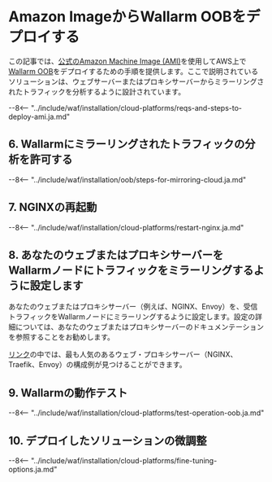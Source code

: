 [link-ssh-keys]:            https://docs.aws.amazon.com/AWSEC2/latest/UserGuide/get-set-up-for-amazon-ec2.html#create-a-key-pair
[link-sg]:                  https://docs.aws.amazon.com/ja_jp/AWSEC2/latest/UserGuide/get-set-up-for-amazon-ec2.html#create-a-base-security-group
[link-launch-instance]:     https://docs.aws.amazon.com/ja_jp/AWSEC2/latest/UserGuide/EC2_GetStarted.html#ec2-launch-instance

[anchor1]:      #2-セキュリティ-グループを作る
[anchor2]:      #1-awsでsshキーペアを作成する

[img-create-sg]:                ../../../images/installation-ami/common/create_sg.png
[versioning-policy]:            ../../../updating-migrating/versioning-policy.ja.md#version-list
[img-wl-console-users]:         ../../../images/check-user-no-2fa.png
[img-create-wallarm-node]:      ../../../images/user-guides/nodes/create-cloud-node.png
[deployment-platform-docs]:     ../../../installation/supported-deployment-options.ja.md
[node-token]:                       ../../../quickstart.ja.md#deploy-the-wallarm-filtering-node
[api-token]:                        ../../../user-guides/settings/api-tokens.ja.md
[wallarm-token-types]:              ../../../user-guides/nodes/nodes.ja.md#api-and-node-tokens-for-node-creation
[platform]:                         ../../../installation/supported-deployment-options.ja.md
[ptrav-attack-docs]:                ../../../attacks-vulns-list.ja.md#path-traversal
[attacks-in-ui-image]:              ../../../images/admin-guides/test-attacks-quickstart.png
[wallarm-nginx-directives]:         ../../../admin-en/configure-parameters-en.ja.md
[autoscaling-docs]:                 ../../../admin-en/installation-guides/amazon-cloud/autoscaling-overview.ja.md
[real-ip-docs]:                     ../../../admin-en/using-proxy-or-balancer-en.ja.md
[allocate-memory-docs]:             ../../../admin-en/configuration-guides/allocate-resources-for-node.ja.md
[limiting-request-processing]:      ../../../user-guides/rules/configure-overlimit-res-detection.ja.md
[logs-docs]:                        ../../../admin-en/configure-logging.ja.md
[oob-advantages-limitations]:       ../overview.ja.md#advantages-and-limitations
[wallarm-mode]:                     ../../../admin-en/configure-wallarm-mode.ja.md
[wallarm-api-via-proxy]:            ../../../admin-en/configuration-guides/access-to-wallarm-api-via-proxy.ja.md
[img-grouped-nodes]:                ../../../images/user-guides/nodes/grouped-nodes.png

# Amazon ImageからWallarm OOBをデプロイする

この記事では、[公式のAmazon Machine Image (AMI)](https://aws.amazon.com/marketplace/pp/B073VRFXSD)を使用してAWS上で[Wallarm OOB](overview.ja.md)をデプロイするための手順を提供します。ここで説明されているソリューションは、ウェブサーバーまたはプロキシサーバーからミラーリングされたトラフィックを分析するように設計されています。

<!-- ???
指す全ての地域がサポートできます -->

--8<-- "../include/waf/installation/cloud-platforms/reqs-and-steps-to-deploy-ami.ja.md"

## 6. Wallarmにミラーリングされたトラフィックの分析を許可する

--8<-- "../include/waf/installation/oob/steps-for-mirroring-cloud.ja.md"

## 7. NGINXの再起動

--8<-- "../include/waf/installation/cloud-platforms/restart-nginx.ja.md"

## 8. あなたのウェブまたはプロキシサーバーをWallarmノードにトラフィックをミラーリングするように設定します

あなたのウェブまたはプロキシサーバー（例えば、NGINX、Envoy）を、受信トラフィックをWallarmノードにミラーリングするように設定します。設定の詳細については、あなたのウェブまたはプロキシサーバーのドキュメンテーションを参照することをお勧めします。

[リンク](overview.ja.md#examples-of-web-server-configuration-for-traffic-mirroring)の中では、最も人気のあるウェブ・プロキシサーバー（NGINX、Traefik、Envoy）の構成例が見つけることができます。

## 9. Wallarmの動作テスト

--8<-- "../include/waf/installation/cloud-platforms/test-operation-oob.ja.md"

## 10. デプロイしたソリューションの微調整

--8<-- "../include/waf/installation/cloud-platforms/fine-tuning-options.ja.md"